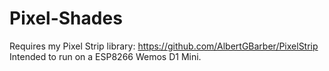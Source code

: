 # Pixel-Shades
 
 Requires my Pixel Strip library: https://github.com/AlbertGBarber/PixelStrip
 Intended to run on a ESP8266 Wemos D1 Mini. 
